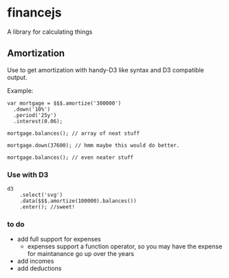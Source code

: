 # financejs
A library for calculating things

## Amortization
Use to get amortization with handy-D3 like syntax and D3 compatible output.

Example:

    var mortgage = $$$.amortize('300000')
      .down('10%')
      .period('25y')
      .interest(0.06);
      
    mortgage.balances(); // array of neat stuff
    
    mortgage.down(37600); // hmm maybe this would do better.
    
    mortgage.balances(); // even neater stuff
      
### Use with D3

    d3
        .select('svg')
        .data($$$.amortize(100000).balances())
        .enter(); //sweet!

### to do

- add full support for expenses
  - expenses support a function operator, so you may have the expense for maintanance go up over the years
- add incomes
- add deductions
